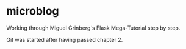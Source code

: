 # microblog
Working through Miguel Grinberg's Flask Mega-Tutorial step by step.

Git was started after having passed chapter 2.
